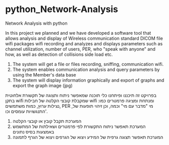 # python_Network-Analysis
Network Analysis with python

In this project we planned and we have developed a software tool that allows analysis and display of
Wireless communication standard DICOM file wifi packages wifi recording and analyzes and displays parameters such as channel utilization, number of users, PER, who "speak with anyone" and how, as well as detection of collisions side load etc.

1. The system will get a file or files recording, sniffing, communication wifi.
2. The system enables communication analysis and query parameters by using the Member's data base
3. The system will display information graphically and export of graphs and export the graph image (jpg)

בפרויקט זה תיכננו ופיתחנו כלי תוכנה שמאפשר ניתוח ותצוגה של
תקשורת אלחוטית בתקן wifi שמקבלת קובצי הקלטה של חבילות wifi ומנתחת ומציגה פרמטרים כמו: נצילות ערוץ, כמות משתמשים, PER ,מי "מדבר עם מי" וכמה, וכן זיהוי תופעות של התנגשויות עומסים וכו'.

1. המערכת תקבל קובץ או קובצי הקלטה
2. המערכת תאפשר ניתוח התקשורת לפי פרמטרים ושאילתות של המתשמש באמצעות בסיס נתונים
3. המערכת תאפשר תצוגה גרפית של המידע ויצוא של הגרפים ויצוא של הגרף לתמונה
